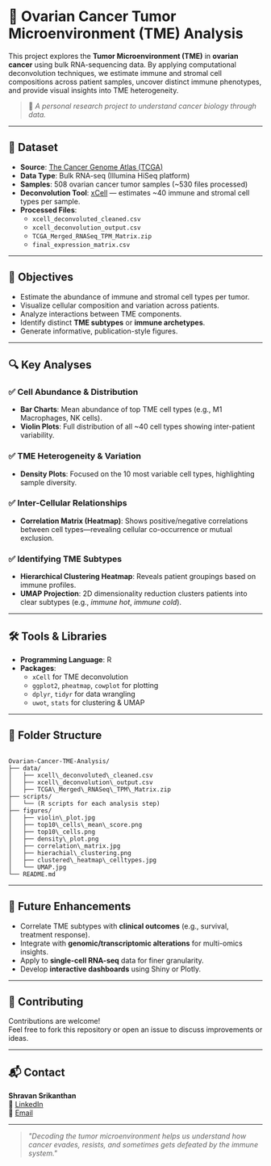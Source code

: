 # 🧬 Ovarian Cancer Tumor Microenvironment (TME) Analysis

This project explores the **Tumor Microenvironment (TME)** in **ovarian cancer** using bulk RNA-sequencing data. By applying computational deconvolution techniques, we estimate immune and stromal cell compositions across patient samples, uncover distinct immune phenotypes, and provide visual insights into TME heterogeneity.

> 🧪 *A personal research project to understand cancer biology through data.*

---

## 📁 Dataset

- **Source**: [The Cancer Genome Atlas (TCGA)](https://portal.gdc.cancer.gov/)
- **Data Type**: Bulk RNA-seq (Illumina HiSeq platform)
- **Samples**: 508 ovarian cancer tumor samples (~530 files processed)
- **Deconvolution Tool**: [xCell](https://xcell.ucsf.edu/) — estimates ~40 immune and stromal cell types per sample.
- **Processed Files**:
  - `xcell_deconvoluted_cleaned.csv`
  - `xcell_deconvolution_output.csv`
  - `TCGA_Merged_RNASeq_TPM_Matrix.zip`
  - `final_expression_matrix.csv`

---

## 🧾 Objectives

- Estimate the abundance of immune and stromal cell types per tumor.
- Visualize cellular composition and variation across patients.
- Analyze interactions between TME components.
- Identify distinct **TME subtypes** or **immune archetypes**.
- Generate informative, publication-style figures.

---

## 🔍 Key Analyses

### ✅ Cell Abundance & Distribution
- **Bar Charts**: Mean abundance of top TME cell types (e.g., M1 Macrophages, NK cells).
- **Violin Plots**: Full distribution of all ~40 cell types showing inter-patient variability.

### ✅ TME Heterogeneity & Variation
- **Density Plots**: Focused on the 10 most variable cell types, highlighting sample diversity.

### ✅ Inter-Cellular Relationships
- **Correlation Matrix (Heatmap)**: Shows positive/negative correlations between cell types—revealing cellular co-occurrence or mutual exclusion.

### ✅ Identifying TME Subtypes
- **Hierarchical Clustering Heatmap**: Reveals patient groupings based on immune profiles.
- **UMAP Projection**: 2D dimensionality reduction clusters patients into clear subtypes (e.g., *immune hot*, *immune cold*).

---

## 🛠️ Tools & Libraries

- **Programming Language**: R
- **Packages**:
  - `xCell` for TME deconvolution
  - `ggplot2`, `pheatmap`, `cowplot` for plotting
  - `dplyr`, `tidyr` for data wrangling
  - `uwot`, `stats` for clustering & UMAP

---

## 📁 Folder Structure

```

Ovarian-Cancer-TME-Analysis/
├── data/
│   ├── xcell\_deconvoluted\_cleaned.csv
│   ├── xcell\_deconvolution\_output.csv
│   ├── TCGA\_Merged\_RNASeq\_TPM\_Matrix.zip
├── scripts/
│   └── (R scripts for each analysis step)
├── figures/
│   ├── violin\_plot.jpg
│   ├── top10\_cells\_mean\_score.png
│   ├── top10\_cells.png
│   ├── density\_plot.png
│   ├── correlation\_matrix.jpg
│   ├── hierachial\_clustering.png
│   ├── clustered\_heatmap\_celltypes.jpg
│   └── UMAP.jpg
└── README.md

```

---

## 📌 Future Enhancements

- Correlate TME subtypes with **clinical outcomes** (e.g., survival, treatment response).
- Integrate with **genomic/transcriptomic alterations** for multi-omics insights.
- Apply to **single-cell RNA-seq** data for finer granularity.
- Develop **interactive dashboards** using Shiny or Plotly.

---

## 🤝 Contributing

Contributions are welcome!  
Feel free to fork this repository or open an issue to discuss improvements or ideas.

---

## 📬 Contact

**Shravan Srikanthan**  
🔗 [LinkedIn](https://www.linkedin.com/in/shravan-s-7b53a494/)  
📧 [Email](mailto:shravan0601200@gmail.com)

---

> *"Decoding the tumor microenvironment helps us understand how cancer evades, resists, and sometimes gets defeated by the immune system."*
```

